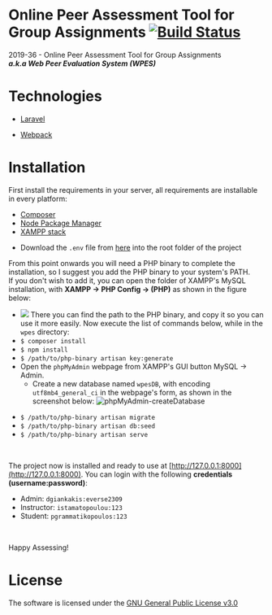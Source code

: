 # Online Peer Assessment Tool for Group Assignments [![Build Status](https://travis-ci.com/Damian96/peer-assesment-app.svg?branch=master)](https://travis-ci.com/Damian96/peer-assesment-app)
2019-36 - Online Peer Assessment Tool for Group Assignments<br>
***a.k.a Web Peer Evaluation System (WPES)***

# Technologies
* [Laravel](https://github.com/laravel/laravel)
<!-- * [Composer](https://getcomposer.org/) -->
* [Webpack](https://webpack.js.org/)
<!-- * [PHPStorm](https://www.jetbrains.com/phpstorm/promo/) -->

# Installation
First install the requirements in your server,
all requirements are installable in every platform:
* [Composer](https://getcomposer.org/)
* [Node Package Manager](https://www.npmjs.com/)
* [XAMPP stack](https://www.apachefriends.org/index.html)

<!-- * Next install grab the project's zip file and unzip it into the `htdocs` folder of XAMPP, in a folder named `wpes`. You can navigate into the htdocs folder through XAMPP's GUI explorer button. as shown in the screenshot below: -->
<!-- * Open the Apache configuration `httpd-xampp.conf` through XAMPP's config button and append the following snippet into the configuration file:
    ```
    <VirtualHost *:80>
    DocumentRoot "/path/to/wpes/public"
    ServerName wpes.test
    <Directory "/path/to/wpes/public">
        DirectoryIndex index.php index.html
        AllowOverride All
        Options +FollowSymLinks +Indexes
        Order allow,deny
        Allow from all
        Require all granted
    </Directory>
    </VirtualHost>
    ``` -->
* Download the `.env` file from [here](https://gist.github.com/Damian96/ad15a3315494cf0d912ef833b7d29ff9) into the root folder of the project

From this point onwards you will need a PHP binary to complete the installation, so I suggest you add the PHP binary to your system's PATH. <br>
If you don't wish to add it, you can open the folder of XAMPP's MySQL installation, with **XAMPP -> PHP Config -> <Browse> (PHP)** as shown in the figure below: 
* ![](https://user-images.githubusercontent.com/19414954/82142395-bdef5c00-9844-11ea-95e0-607f51e6cbd1.JPG)
There you can find the path to the PHP binary, and copy it so you can use it more easily.
Now execute the list of commands below, while in the `wpes` directory:
* `$ composer install`
* `$ npm install`
* `$ /path/to/php-binary artisan key:generate`
* Open the `phpMyAdmin` webpage from XAMPP's GUI button MySQL -> Admin.
    * Create a new database named `wpesDB`, with encoding `utf8mb4_general_ci` in the webpage's form, as shown in the screenshot below:
    ![phpMyAdmin-createDatabase](https://user-images.githubusercontent.com/19414954/82143004-5687db00-9849-11ea-9ec5-f56a83c201af.JPG)
<!-- * Next open MySQL's `bin` directory, by pressing the ***config*** button from the XAMPP GUI, and execute the following commands:
    * Open an Elevated command prompt (Windows) or login as `root` (Linux / MacOS), and navigate to the MySQL binary folder.
    * `$ /path/to/mysql/bin/mysql-bin -e 'CREATE DATABASE wpesDB;` -->
* `$ /path/to/php-binary artisan migrate`
* `$ /path/to/php-binary artisan db:seed`
* `$ /path/to/php-binary artisan serve`
<br>

The project now is installed and ready to use at [http://127.0.0.1:8000](http://127.0.0.1:8000).
You can login with the following **credentials (username:password)**:
* Admin: `dgiankakis:everse2309`
* Instructor: `istamatopoulou:123`
* Student: `pgrammatikopoulos:123` <!--(password is the same for any other student account) -->
<br>

Happy Assessing!

# License
The software is licensed under the [GNU General Public License v3.0](https://github.com/Damian96/peer-assesment-app/blob/master/LICENSE)
